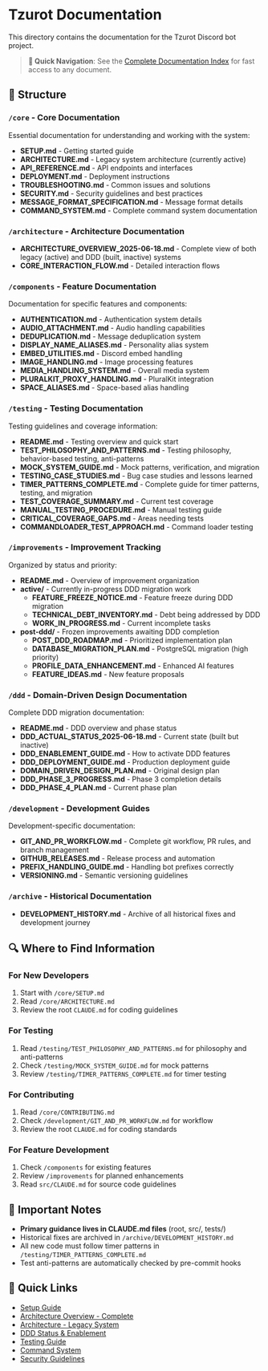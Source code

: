 # Tzurot Documentation

This directory contains the documentation for the Tzurot Discord bot project.

> **🚀 Quick Navigation**: See the [Complete Documentation Index](DOCUMENTATION_INDEX.md) for fast access to any document.

## 📁 Structure

### `/core` - Core Documentation
Essential documentation for understanding and working with the system:
- **SETUP.md** - Getting started guide
- **ARCHITECTURE.md** - Legacy system architecture (currently active)
- **API_REFERENCE.md** - API endpoints and interfaces
- **DEPLOYMENT.md** - Deployment instructions
- **TROUBLESHOOTING.md** - Common issues and solutions
- **SECURITY.md** - Security guidelines and best practices
- **MESSAGE_FORMAT_SPECIFICATION.md** - Message format details
- **COMMAND_SYSTEM.md** - Complete command system documentation

### `/architecture` - Architecture Documentation
- **ARCHITECTURE_OVERVIEW_2025-06-18.md** - Complete view of both legacy (active) and DDD (built, inactive) systems
- **CORE_INTERACTION_FLOW.md** - Detailed interaction flows

### `/components` - Feature Documentation
Documentation for specific features and components:
- **AUTHENTICATION.md** - Authentication system details
- **AUDIO_ATTACHMENT.md** - Audio handling capabilities
- **DEDUPLICATION.md** - Message deduplication system
- **DISPLAY_NAME_ALIASES.md** - Personality alias system
- **EMBED_UTILITIES.md** - Discord embed handling
- **IMAGE_HANDLING.md** - Image processing features
- **MEDIA_HANDLING_SYSTEM.md** - Overall media system
- **PLURALKIT_PROXY_HANDLING.md** - PluralKit integration
- **SPACE_ALIASES.md** - Space-based alias handling

### `/testing` - Testing Documentation
Testing guidelines and coverage information:
- **README.md** - Testing overview and quick start
- **TEST_PHILOSOPHY_AND_PATTERNS.md** - Testing philosophy, behavior-based testing, anti-patterns
- **MOCK_SYSTEM_GUIDE.md** - Mock patterns, verification, and migration
- **TESTING_CASE_STUDIES.md** - Bug case studies and lessons learned
- **TIMER_PATTERNS_COMPLETE.md** - Complete guide for timer patterns, testing, and migration
- **TEST_COVERAGE_SUMMARY.md** - Current test coverage
- **MANUAL_TESTING_PROCEDURE.md** - Manual testing guide
- **CRITICAL_COVERAGE_GAPS.md** - Areas needing tests
- **COMMANDLOADER_TEST_APPROACH.md** - Command loader testing

### `/improvements` - Improvement Tracking
Organized by status and priority:
- **README.md** - Overview of improvement organization
- **active/** - Currently in-progress DDD migration work
  - **FEATURE_FREEZE_NOTICE.md** - Feature freeze during DDD migration
  - **TECHNICAL_DEBT_INVENTORY.md** - Debt being addressed by DDD
  - **WORK_IN_PROGRESS.md** - Current incomplete tasks
- **post-ddd/** - Frozen improvements awaiting DDD completion
  - **POST_DDD_ROADMAP.md** - Prioritized implementation plan
  - **DATABASE_MIGRATION_PLAN.md** - PostgreSQL migration (high priority)
  - **PROFILE_DATA_ENHANCEMENT.md** - Enhanced AI features
  - **FEATURE_IDEAS.md** - New feature proposals

### `/ddd` - Domain-Driven Design Documentation
Complete DDD migration documentation:
- **README.md** - DDD overview and phase status
- **DDD_ACTUAL_STATUS_2025-06-18.md** - Current state (built but inactive)
- **DDD_ENABLEMENT_GUIDE.md** - How to activate DDD features
- **DDD_DEPLOYMENT_GUIDE.md** - Production deployment guide
- **DOMAIN_DRIVEN_DESIGN_PLAN.md** - Original design plan
- **DDD_PHASE_3_PROGRESS.md** - Phase 3 completion details
- **DDD_PHASE_4_PLAN.md** - Current phase plan

### `/development` - Development Guides
Development-specific documentation:
- **GIT_AND_PR_WORKFLOW.md** - Complete git workflow, PR rules, and branch management
- **GITHUB_RELEASES.md** - Release process and automation
- **PREFIX_HANDLING_GUIDE.md** - Handling bot prefixes correctly
- **VERSIONING.md** - Semantic versioning guidelines

### `/archive` - Historical Documentation
- **DEVELOPMENT_HISTORY.md** - Archive of all historical fixes and development journey

## 🔍 Where to Find Information

### For New Developers
1. Start with `/core/SETUP.md`
2. Read `/core/ARCHITECTURE.md`
3. Review the root `CLAUDE.md` for coding guidelines

### For Testing
1. Read `/testing/TEST_PHILOSOPHY_AND_PATTERNS.md` for philosophy and anti-patterns
2. Check `/testing/MOCK_SYSTEM_GUIDE.md` for mock patterns
3. Review `/testing/TIMER_PATTERNS_COMPLETE.md` for timer testing

### For Contributing
1. Read `/core/CONTRIBUTING.md`
2. Check `/development/GIT_AND_PR_WORKFLOW.md` for workflow
3. Review the root `CLAUDE.md` for coding standards

### For Feature Development
1. Check `/components` for existing features
2. Review `/improvements` for planned enhancements
3. Read `src/CLAUDE.md` for source code guidelines

## 📝 Important Notes

- **Primary guidance lives in CLAUDE.md files** (root, src/, tests/)
- Historical fixes are archived in `/archive/DEVELOPMENT_HISTORY.md`
- All new code must follow timer patterns in `/testing/TIMER_PATTERNS_COMPLETE.md`
- Test anti-patterns are automatically checked by pre-commit hooks

## 🚀 Quick Links

- [Setup Guide](core/SETUP.md)
- [Architecture Overview - Complete](architecture/ARCHITECTURE_OVERVIEW_2025-06-18.md)
- [Architecture - Legacy System](core/ARCHITECTURE.md)
- [DDD Status & Enablement](ddd/DDD_ACTUAL_STATUS_2025-06-18.md)
- [Testing Guide](testing/README.md)
- [Command System](core/COMMAND_SYSTEM.md)
- [Security Guidelines](core/SECURITY.md)